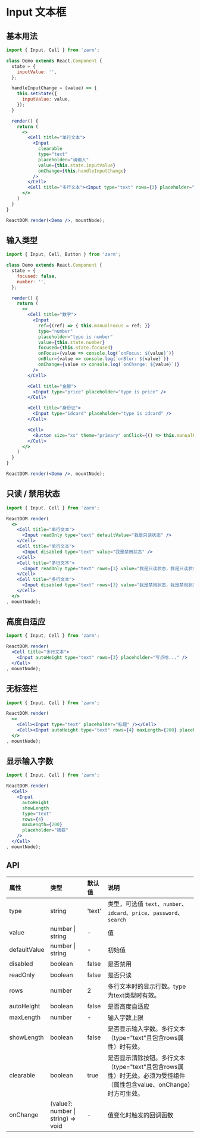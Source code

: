 # Input 文本框



## 基本用法

```jsx
import { Input, Cell } from 'zarm';

class Demo extends React.Component {
  state = {
    inputValue: '',
  };

  handleInputChange = (value) => {
    this.setState({
      inputValue: value,
    });
  }

  render() {
    return (
      <>
        <Cell title="单行文本">
          <Input
            clearable
            type="text"
            placeholder="请输入"
            value={this.state.inputValue}
            onChange={this.handleInputChange}
          />
        </Cell>
        <Cell title="多行文本"><Input type="text" rows={3} placeholder="请输入" /></Cell>
      </>
    )
  }
}

ReactDOM.render(<Demo />, mountNode);
```

## 输入类型

```jsx
import { Input, Cell, Button } from 'zarm';

class Demo extends React.Component {
  state = {
    focused: false,
    number: '',
  };

  render() {
    return (
      <>
        <Cell title="数字">
          <Input
            ref={(ref) => { this.manualFocus = ref; }}
            type="number"
            placeholder="type is number"
            value={this.state.number}
            focused={this.state.focused}
            onFocus={value => console.log(`onFocus: ${value}`)}
            onBlur={value => console.log(`onBlur: ${value}`)}
            onChange={value => console.log(`onChange: ${value}`)}
          />
        </Cell>

        <Cell title="金额">
          <Input type="price" placeholder="type is price" />
        </Cell>

        <Cell title="身份证">
          <Input type="idcard" placeholder="type is idcard" />
        </Cell>

        <Cell>
          <Button size="xs" theme="primary" onClick={() => this.manualFocus.focus()}>click to focus the first input</Button>
        </Cell>
      </>
    )
  }
}

ReactDOM.render(<Demo />, mountNode);
```



## 只读 / 禁用状态

```jsx
import { Input, Cell } from 'zarm';

ReactDOM.render(
  <>
    <Cell title="单行文本">
      <Input readOnly type="text" defaultValue="我是只读状态" />
    </Cell>
    <Cell title="单行文本">
      <Input disabled type="text" value="我是禁用状态" />
    </Cell>
    <Cell title="多行文本">
      <Input readOnly type="text" rows={3} value="我是只读状态，我是只读状态，我是只读状态，我是只读状态。" />
    </Cell>
    <Cell title="多行文本">
      <Input disabled type="text" rows={3} value="我是禁用状态，我是禁用状态，我是禁用状态，我是禁用状态。" />
    </Cell>
  </>
, mountNode);
```



## 高度自适应

```jsx
import { Input, Cell } from 'zarm';

ReactDOM.render(
  <Cell title="多行文本">
    <Input autoHeight type="text" rows={3} placeholder="写点啥..." />
  </Cell>
, mountNode);
```



## 无标签栏
```jsx
import { Input, Cell } from 'zarm';

ReactDOM.render(
  <>
    <Cell><Input type="text" placeholder="标题" /></Cell>
    <Cell><Input autoHeight type="text" rows={4} maxLength={200} placeholder="摘要" /></Cell>
  </>
, mountNode);
```



## 显示输入字数
```jsx
import { Input, Cell } from 'zarm';

ReactDOM.render(
  <Cell>
    <Input
      autoHeight
      showLength
      type="text"
      rows={4}
      maxLength={200}
      placeholder="摘要"
    />
  </Cell>
, mountNode);
```



## API

| 属性 | 类型 | 默认值 | 说明 |
| :--- | :--- | :--- | :--- |
| type | string | 'text' | 类型，可选值 `text`、`number`、`idcard`、`price`、`password`、`search` |
| value | number \| string | - | 值 |
| defaultValue | number \| string | - | 初始值 |
| disabled | boolean | false | 是否禁用 |
| readOnly | boolean | false | 是否只读 |
| rows | number | 2 | 多行文本时的显示行数。type为text类型时有效。 |
| autoHeight | boolean | false | 是否高度自适应 |
| maxLength | number | - | 输入字数上限 |
| showLength | boolean | false | 是否显示输入字数。多行文本（type="text"且包含rows属性）时有效。 |
| clearable | boolean | true | 是否显示清除按钮。多行文本（type="text"且包含rows属性）时无效。必须为受控组件（属性包含value、onChange）时方可生效。 |
| onChange | (value?: number \| string) => void | - | 值变化时触发的回调函数 |


